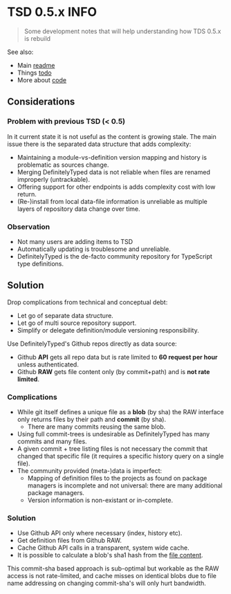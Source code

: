 # TSD 0.5.x INFO

> Some development notes that will help understanding how TDS 0.5.x is rebuild

See also:

* Main [readme](../README.md)
* Things [todo](TODO.md)
* More about [code](CODE.md)

## Considerations

### Problem with previous TSD (< 0.5)

In it current state it is not useful as the content is growing stale. The main issue there is the separated data structure that adds complexity:

*	Maintaining a module-vs-definition version mapping and history is problematic as sources change.
*	Merging DefinitelyTyped data is not reliable when files are renamed improperly (untrackable).
*	Offering support for other endpoints is adds complexity cost with low return.
*	(Re-)install from local data-file information is unreliable as multiple layers of repository data change over time.

### Observation

*	Not many users are adding items to TSD
*	Automatically updating is troublesome and unreliable. 
*	DefinitelyTyped is the de-facto community repository for TypeScript type definitions.

## Solution

Drop complications from technical and conceptual debt:

*	Let go of separate data structure.
*	Let go of multi source repository support.
*	Simplify or delegate definition/module versioning responsibility.

Use DefinitelyTyped's Github repos directly as data source:

* Github **API** gets all repo data but is rate limited to **60 request per hour** unless authenticated.
* Github **RAW** gets file content only (by commit+path) and is **not rate limited**.

### Complications

* While git itself defines a unique file as a **blob** (by sha) the RAW interface only returns files by their path and **commit** (by sha). 
	* There are many commits reusing the same blob.
* Using full commit-trees is undesirable as DefinitelyTyped has many commits and many files.
* A given commit + tree listing files is not necessary the commit that changed that specific file (it requires a specific history query on a single file).
* The community provided (meta-)data is imperfect:
	* Mapping of definition files to the projects as found on package managers is incomplete and not universal: there are many additional package managers.  
	* Version information is non-existant or in-complete.

### Solution

* Use Github API only where necessary (index, history etc).
* Get definition files from Github RAW.
* Cache Github API calls in a transparent, system wide cache.
* It is possible to calculate a blob's sha1 hash from the [file content](http://stackoverflow.com/questions/552659/assigning-git-sha1s-without-git).

This commit-sha based approach is sub-optimal but workable as the RAW access is not rate-limited, and cache misses on identical blobs due to file name addressing on changing commit-sha's will only hurt bandwidth.